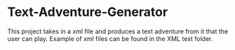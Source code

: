 # Text-Adventure-Generator
This project takes in a xml file and produces a text adventure from it that the user can play. 
Example of xml files can be found in the XML test folder.
